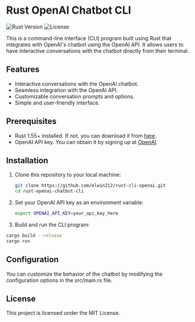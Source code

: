 # Rust OpenAI Chatbot CLI

![Rust Version](https://img.shields.io/badge/Rust-1.55+-orange)
![License](https://img.shields.io/badge/License-MIT-blue)

This is a command-line interface (CLI) program built using Rust that integrates with OpenAI's chatbot using the OpenAI API. It allows users to have interactive conversations with the chatbot directly from their terminal.

## Features

- Interactive conversations with the OpenAI chatbot.
- Seamless integration with the OpenAI API.
- Customizable conversation prompts and options.
- Simple and user-friendly interface.

## Prerequisites

- Rust 1.55+ installed. If not, you can download it from [here](https://www.rust-lang.org/tools/install).
- OpenAI API key. You can obtain it by signing up at [OpenAI](https://beta.openai.com/signup/).

## Installation

1. Clone this repository to your local machine:

   ```sh
   git clone https://github.com/elwin212/rust-cli-openai.git
   cd rust-openai-chatbot-cli
   ```
2. Set your OpenAI API key as an environment variable:

   ```sh
   export OPENAI_API_KEY=your_api_key_here
   ```
3. Build and run the CLI program:
  ```sh
  cargo build --release
  cargo run
  ```

## Configuration
You can customize the behavior of the chatbot by modifying the configuration options in the src/main.rs file.

## License
This project is licensed under the MIT License.
